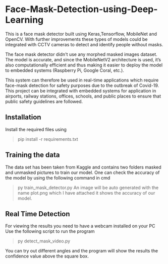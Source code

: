# Face-Mask-Detection-using-Deep-Learning
This is a face mask detector built using Keras,Tensorflow, MobileNet and OpenCV.
With further improvements these types of models could be integrated with CCTV cameras to detect and identify people without masks.

The face mask detector didn't use any morphed masked images dataset. The model is accurate, and since the MobileNetV2 architecture is used, it’s also computationally efficient and thus making it easier to deploy the model to embedded systems (Raspberry Pi, Google Coral, etc.).

This system can therefore be used in real-time applications which require face-mask detection for safety purposes due to the outbreak of Covid-19. This project can be integrated with embedded systems for application in airports, railway stations, offices, schools, and public places to ensure that public safety guidelines are followed.


## Installation
Install the required files using 
>pip install -r requirements.txt 
## Training the data
The data set has been taken from Kaggle and contains two folders masked and unmasked pictures to train our model.
One can check the accuracy of the model by using the following command in cmd
> py train_mask_detector.py
An image will be auto generated with the name plot.png which I have attached it shows the accuracy of our model.
## Real Time Detection
For viewing the results you need to have a webcam installed on your PC
Use the following script to run the program
> py detect_mask_video.py

You can try out different angles and the program will show the results the confidence value above the square box.
